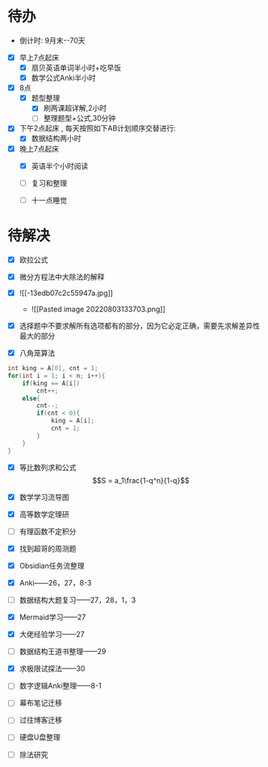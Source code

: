 # 待办
- 倒计时: 9月末--70天

- [x] 早上7点起床
	- [x] 扇贝英语单词半小时+吃早饭
	- [x] 数学公式Anki半小时

- [x] 8点
	- [x] 题型整理
		- [x] 刷两课超详解,2小时
		- [ ] 整理题型+公式,30分钟

- [x] 下午2点起床 , 每天按照如下AB计划顺序交替进行:
	- [x] 数据结构两小时

- [x] 晚上7点起床
	- [x] 英语半个小时阅读
	- [ ] 复习和整理
	- [ ] 十一点睡觉


# 待解决
- [x] 欧拉公式
- [x] 微分方程法中大除法的解释
- [x] ![[-13edb07c2c55947a.jpg]]
	- ![[Pasted image 20220803133703.png]]

- [x] 选择题中不要求解所有选项都有的部分，因为它必定正确，需要先求解差异性最大的部分

- [x] 八角笼算法
```C
int king = A[0], cnt = 1;
for(int i = 1; i < n; i++){
	if(king == A[i])
		cnt++;
	else{
		cnt--;
		if(cnt < 0){
			king = A[i];
			cnt = 1;
		}
	}
}
```

- [x] 等比数列求和公式$$S = a_1\frac{1-q^n}{1-q}$$
- [x] 数学学习流导图
- [x] 高等数学定理研
- [ ] 有理函数不定积分
- [x] 找到超哥的周测题
- [x] Obsidian任务流整理
- [x] Anki——26，27，8-3
- [ ] 数据结构大题复习——27，28，1，3
- [x] Mermaid学习——27
- [x] 大佬经验学习——27
- [ ] 数据结构王道书整理——29
- [x] 求极限试探法——30


- [ ] 数字逻辑Anki整理——8-1
- [ ] 幕布笔记迁移
- [ ] 过往博客迁移
- [ ] 硬盘U盘整理
- [ ] 除法研究




